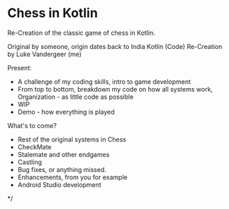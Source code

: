 # Chess in Kotlin
 Re-Creation of the classic game of chess in Kotlin.

 Original by someone, origin dates back to India
 Kotlin (Code) Re-Creation by Luke Vandergeer (me)


Present:
- A challenge of my coding skills, intro to game development
- From top to bottom, breakdown my code on how all systems work, Organization - as little code as possible
- WIP
- Demo - how everything is played


What's to come?
- Rest of the original systems in Chess
- CheckMate
- Stalemate and other endgames
- Castling
- Bug fixes, or anything missed.
- Enhancements, from you for example
- Android Studio development

*/

